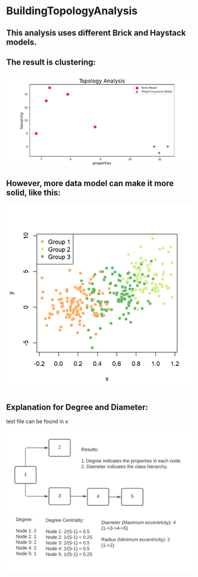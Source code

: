 # BuildingTopologyAnalysis
## This analysis uses different Brick and Haystack models.
## The result is clustering:
<img src="https://github.com/qzc438/BuildingTopologyAnalysis/blob/master/Img/Result.png" />

## However, more data model can make it more solid, like this:
<img src="https://github.com/qzc438/BuildingTopologyAnalysis/blob/master/Img/scatter-plot-group-colors.png" />

## Explanation for Degree and Diameter:
test file can be found in x
<br/>
<br/>
<img src="https://github.com/qzc438/BuildingTopologyAnalysis/blob/master/Img/Topology%20Principle.png" />
